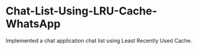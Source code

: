 # Chat-List-Using-LRU-Cache-WhatsApp
Implemented a chat application chat list using Least Recently Used Cache.
